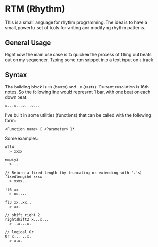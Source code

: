 # RTM (Rhythm)
This is a small language for rhythm programming. The idea is to have a small,
powerful set of tools for writing and modifying rhythm patterns.

## General Usage
Right now the main use case is to quicken the process of filling out beats out
on my sequencer. Typing some rtm snippet into a text input on a track

## Syntax

The building block is `x`s (beats) and `.`s (rests). Current resolution is 16th
notes. So the following line would represent 1 bar, with one beat on each down
beat.

```
x...x...x...x...
```

I've built in some utilities (functions) that can be called with the following
form:

```
<Function name> { <Parameter> }*
```

Some examples:

```
all4
  > xxxx

empty3
  > ...

// Return a fixed length (by truncating or extending with '.'s)
fixedlength6 xxxx
  > xxxx..

fl6 xx
  > xx....

fl3 xx..xx..
  > xx.

// shift right 2
rightshift2 x...x...
  > ..x...x.

// logical Or
Or x... ..x.
  > x.x.
```
